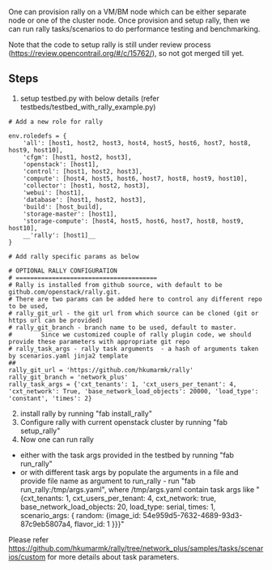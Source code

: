 One can provision rally on a VM/BM node which can be either separate node or one of the cluster node. Once provision and setup rally, then we can run rally tasks/scenarios to do performance testing and benchmarking. 

Note that the code to setup rally is still under review process (https://review.opencontrail.org/#/c/15762/), so not got merged till yet.

## Steps
1. setup testbed.py with below details (refer testbeds/testbed_with_rally_example.py)

```
# Add a new role for rally

env.roledefs = {
    'all': [host1, host2, host3, host4, host5, host6, host7, host8, host9, host10],
    'cfgm': [host1, host2, host3],
    'openstack': [host1],
    'control': [host1, host2, host3],
    'compute': [host4, host5, host6, host7, host8, host9, host10],
    'collector': [host1, host2, host3],
    'webui': [host1],
    'database': [host1, host2, host3],
    'build': [host_build],
    'storage-master': [host1],
    'storage-compute': [host4, host5, host6, host7, host8, host9, host10],
    __'rally': [host1]__
}

# Add rally specific params as below

# OPTIONAL RALLY CONFIGURATION
# =======================================
# Rally is installed from github source, with default to be github.com/openstack/rally.git.
# There are two params can be added here to control any different repo to be used,
# rally_git_url - the git url from which source can be cloned (git or https url can be provided)
# rally_git_branch - branch name to be used, default to master.
#        Since we customized couple of rally plugin code, we should provide these parameters with appropriate git repo
# rally_task_args - rally task arguments  - a hash of arguments taken by scenarios.yaml jinja2 template
##
rally_git_url = 'https://github.com/hkumarmk/rally'
rally_git_branch = 'network_plus'
rally_task_args = {'cxt_tenants': 1, 'cxt_users_per_tenant': 4, 'cxt_network': True, 'base_network_load_objects': 20000, 'load_type': 'constant', 'times': 2}

```

2. install rally by running "fab install_rally"
3. Configure rally with current openstack cluster by running "fab setup_rally"
4. Now one can run rally 
  * either with the task args provided in the testbed by running "fab run_rally"
  * or with different task args by populate the arguments in a file and provide file name as argument to run_rally  - run "fab run_rally:/tmp/args.yaml", where /tmp/args.yaml contain task args like " {cxt_tenants: 1, cxt_users_per_tenant: 4, cxt_network: true, base_network_load_objects: 20, load_type: serial, times: 1, scenario_args: { random: {image_id: 54e959d5-7632-4689-93d3-87c9eb5807a4, flavor_id: 1 }}}"

Please refer https://github.com/hkumarmk/rally/tree/network_plus/samples/tasks/scenarios/custom for more details about task parameters.

